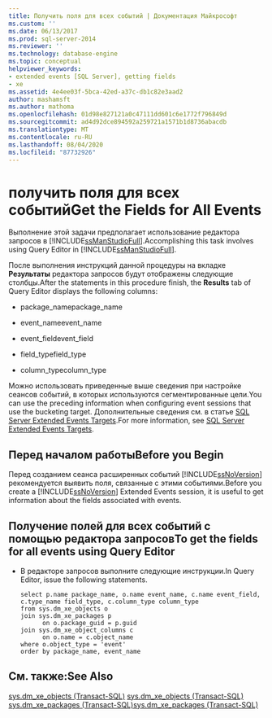 ```yaml
---
title: Получить поля для всех событий | Документация Майкрософт
ms.custom: ''
ms.date: 06/13/2017
ms.prod: sql-server-2014
ms.reviewer: ''
ms.technology: database-engine
ms.topic: conceptual
helpviewer_keywords:
- extended events [SQL Server], getting fields
- xe
ms.assetid: 4e4ee03f-5bca-42ed-a37c-db1c82e3aad2
author: mashamsft
ms.author: mathoma
ms.openlocfilehash: 01d98e827121a0c47111dd601c6e1772f796849d
ms.sourcegitcommit: ad4d92dce894592a259721a1571b1d8736abacdb
ms.translationtype: MT
ms.contentlocale: ru-RU
ms.lasthandoff: 08/04/2020
ms.locfileid: "87732926"
---
```

# <a name="get-the-fields-for-all-events"></a><span data-ttu-id="6068f-102">получить поля для всех событий</span><span class="sxs-lookup"><span data-stu-id="6068f-102">Get the Fields for All Events</span></span>
  <span data-ttu-id="6068f-103">Выполнение этой задачи предполагает использование редактора запросов в [!INCLUDE[ssManStudioFull](../includes/ssmanstudiofull-md.md)].</span><span class="sxs-lookup"><span data-stu-id="6068f-103">Accomplishing this task involves using Query Editor in [!INCLUDE[ssManStudioFull](../includes/ssmanstudiofull-md.md)].</span></span>  
  
 <span data-ttu-id="6068f-104">После выполнения инструкций данной процедуры на вкладке **Результаты** редактора запросов будут отображены следующие столбцы.</span><span class="sxs-lookup"><span data-stu-id="6068f-104">After the statements in this procedure finish, the **Results** tab of Query Editor displays the following columns:</span></span>  
  
-   <span data-ttu-id="6068f-105">package_name</span><span class="sxs-lookup"><span data-stu-id="6068f-105">package_name</span></span>  
  
-   <span data-ttu-id="6068f-106">event_name</span><span class="sxs-lookup"><span data-stu-id="6068f-106">event_name</span></span>  
  
-   <span data-ttu-id="6068f-107">event_field</span><span class="sxs-lookup"><span data-stu-id="6068f-107">event_field</span></span>  
  
-   <span data-ttu-id="6068f-108">field_type</span><span class="sxs-lookup"><span data-stu-id="6068f-108">field_type</span></span>  
  
-   <span data-ttu-id="6068f-109">column_type</span><span class="sxs-lookup"><span data-stu-id="6068f-109">column_type</span></span>  
  
 <span data-ttu-id="6068f-110">Можно использовать приведенные выше сведения при настройке сеансов событий, в которых используются сегментированные цели.</span><span class="sxs-lookup"><span data-stu-id="6068f-110">You can use the preceding information when configuring event sessions that use the bucketing target.</span></span> <span data-ttu-id="6068f-111">Дополнительные сведения см. в статье [SQL Server Extended Events Targets](../../2014/database-engine/sql-server-extended-events-targets.md).</span><span class="sxs-lookup"><span data-stu-id="6068f-111">For more information, see [SQL Server Extended Events Targets](../../2014/database-engine/sql-server-extended-events-targets.md).</span></span>  
  
## <a name="before-you-begin"></a><span data-ttu-id="6068f-112">Перед началом работы</span><span class="sxs-lookup"><span data-stu-id="6068f-112">Before you Begin</span></span>  
 <span data-ttu-id="6068f-113">Перед созданием сеанса расширенных событий [!INCLUDE[ssNoVersion](../includes/ssnoversion-md.md)] рекомендуется выявить поля, связанные с этими событиями.</span><span class="sxs-lookup"><span data-stu-id="6068f-113">Before you create a [!INCLUDE[ssNoVersion](../includes/ssnoversion-md.md)] Extended Events session, it is useful to get information about the fields associated with events.</span></span>  
  
## <a name="to-get-the-fields-for-all-events-using-query-editor"></a><span data-ttu-id="6068f-114">Получение полей для всех событий с помощью редактора запросов</span><span class="sxs-lookup"><span data-stu-id="6068f-114">To get the fields for all events using Query Editor</span></span>  
  
-   <span data-ttu-id="6068f-115">В редакторе запросов выполните следующие инструкции.</span><span class="sxs-lookup"><span data-stu-id="6068f-115">In Query Editor, issue the following statements.</span></span>  
  
    ```  
    select p.name package_name, o.name event_name, c.name event_field, c.type_name field_type, c.column_type column_type  
    from sys.dm_xe_objects o  
    join sys.dm_xe_packages p  
          on o.package_guid = p.guid  
    join sys.dm_xe_object_columns c  
          on o.name = c.object_name  
    where o.object_type = 'event'  
    order by package_name, event_name  
    ```  
  
## <a name="see-also"></a><span data-ttu-id="6068f-116">См. также:</span><span class="sxs-lookup"><span data-stu-id="6068f-116">See Also</span></span>  
 <span data-ttu-id="6068f-117">[sys.dm_xe_objects (Transact-SQL)](/sql/relational-databases/system-dynamic-management-views/sys-dm-xe-objects-transact-sql) </span><span class="sxs-lookup"><span data-stu-id="6068f-117">[sys.dm_xe_objects &#40;Transact-SQL&#41;](/sql/relational-databases/system-dynamic-management-views/sys-dm-xe-objects-transact-sql) </span></span>  
 [<span data-ttu-id="6068f-118">sys.dm_xe_packages (Transact-SQL)</span><span class="sxs-lookup"><span data-stu-id="6068f-118">sys.dm_xe_packages &#40;Transact-SQL&#41;</span></span>](/sql/relational-databases/system-dynamic-management-views/sys-dm-xe-packages-transact-sql)  
  
  
